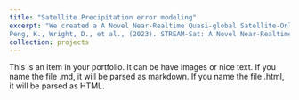 ```yaml
---
title: "Satellite Precipitation error modeling"
excerpt: "We created a A Novel Near-Realtime Quasi-global Satellite-Only Ensemble Precipitation Dataset STREAM-Sat<br/><img src='/images/proj1.png' width='500px'>
Peng, K., Wright, D., et al., (2023). STREAM-Sat: A Novel Near-Realtime Quasi-global Satellite-Only Ensemble Precipitation Dataset. Water resources research, submitted"
collection: projects
---
```


This is an item in your portfolio. It can be have images or nice text. If you name the file .md, it will be parsed as markdown. If you name the file .html, it will be parsed as HTML. 
